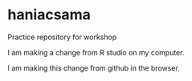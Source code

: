 # haniacsama
Practice repository for workshop

I am making a change from R studio on my computer.

I am making this change from github in the browser.

